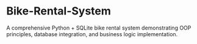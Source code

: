 # Bike-Rental-System
A comprehensive Python + SQLite bike rental system demonstrating OOP principles, database integration, and business logic implementation.
